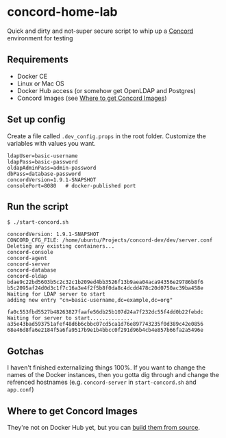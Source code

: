 # concord-home-lab
Quick and dirty and not-super secure script to whip up a [Concord](https://concord.walmartlabs.com) environment for testing

## Requirements
* Docker CE
* Linux or Mac OS
* Docker Hub access (or somehow get OpenLDAP and Postgres)
* Concord Images (see [Where to get Concord Images](where-to-get-concord-images))

## Set up config
Create a file called `.dev_config.props` in the root folder. Customize the variables with values you want. 

```properties
ldapUser=basic-username
ldapPass=basic-password
oldapAdminPass=admin-password
dbPass=database-password
concordVersion=1.9.1-SNAPSHOT
consolePort=8080   # docker-published port
```

## Run the script
```
$ ./start-concord.sh
```

```
concordVersion: 1.9.1-SNAPSHOT
CONCORD_CFG_FILE: /home/ubuntu/Projects/concord-dev/dev/server.conf
Deleting any existing containers...
concord-console
concord-agent
concord-server
concord-database
concord-oldap
bdae9c22bd5603b5c2c32c1b209ed4bb3526f13b9aea04aca94356e29786b8f6
b5c2095af24d0d3c1f7c16a3e4f2f5b8f0da8c4dcdd478c20d0750ac39ba458e
Waiting for LDAP server to start
adding new entry "cn=basic-username,dc=example,dc=org"

fa0c553fbd5527b48263827faafe56db25b107d24a7f232dc55f4dd0b22febdc
Waiting for server to start..............
a35e43bad593751afef48d6b6cbbc07cd5ca1d76e897743235f0d389c42e0856
68e46d8fa6e2184f5a6fa9517b9e1b4bbcc0f291d96b4cb4e857b66fa2a5496e
```

## Gotchas
I haven't finished externalizing things 100%. If you want to change the names of the Docker instances, then you gotta dig through and change the refrenced hostnames (e.g. `concord-server` in `start-concord.sh` and `app.conf`)

## Where to get Concord Images
They're not on Docker Hub yet, but you can [build them from source](https://github.com/walmartlabs/concord#building).
